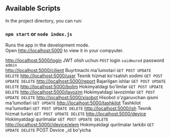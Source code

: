 ## Available Scripts

In the project directory, you can run:

### `npm start` or `node index.js`

Runs the app in the development mode.\
Open [http://localhost:5000](http://localhost:5000) to view it in your compyuter.

[http://localhost:5000/login](http://localhost:5000/login) JWT olish uchun `POST` login `saidmurod` password `admin`\
[http://localhost:5000/cilient](http://localhost:5000/cilient) Buyrtmachi ma'lumotari `GET POST UPDATE DELETE`
[http://localhost:5000/user](http://localhost:5000/user) Texnik hizmat ko'rsatish xodimi `GET POST UPDATE DELETE`
[http://localhost:5000/report](http://localhost:5000/report) Bajarilgan ishlar `GET POST UPDATE DELETE`
[http://localhost:5000/bolim](http://localhost:5000/bolim) Hokimyatdagi bo'limlar `GET POST UPDATE DELETE`
[http://localhost:5000/lavozim](http://localhost:5000/lavozim) Hokimyatdagi lavozimlar `GET POST UPDATE DELETE`
[http://localhost:5000/xisobot](http://localhost:5000/xisobot) Hisobot o'zgaruvchan qismi ma'lumotlari `GET UPDATE`
[http://localhost:5000/tashkilot](http://localhost:5000/tashkilot) Tashkilot ma'lumotlari `GET POST UPDATE DELETE`
[http://localhost:5000/ish](http://localhost:5000/ish) Texnik hizmat turlari `GET POST UPDATE DELETE`
[http://localhost:5000/device](http://localhost:5000/device) Hokimyatdagi qurilmalar `GET POST UPDATE DELETE`
[http://localhost:5000//device/elem](http://localhost:5000/device/elem) Hokimyatdagi qurilmalar tarkibi `GET UPDATE DELETE` POST Device \_id bo'yicha
